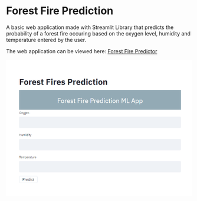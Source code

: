 # Forest Fire Prediction
A basic web application made with Streamlit Library that predicts the probability of a forest fire occuring based on the oxygen level, humidity and temperature entered by the user.

The web application can be viewed here:
 [Forest Fire Predictor](http://192.168.1.29:8501)
 
![](https://github.com/devangi2000/forest_fire_prediction/blob/master/display.png)
